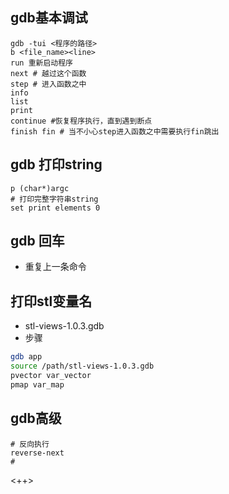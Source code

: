 ## gdb基本调试
```shell
gdb -tui <程序的路径>
b <file_name><line>
run 重新启动程序
next # 越过这个函数
step # 进入函数之中
info
list
print
continue #恢复程序执行，直到遇到断点
finish fin # 当不小心step进入函数之中需要执行fin跳出

```

## gdb 打印string
```shell
p (char*)argc
# 打印完整字符串string
set print elements 0
```

## gdb 回车
- 重复上一条命令

## 打印stl变量名
-  stl-views-1.0.3.gdb
- 步骤
```sh
gdb app
source /path/stl-views-1.0.3.gdb
pvector var_vector
pmap var_map
```
##  gdb高级
```shell
# 反向执行
reverse-next
# 
```

<++>
